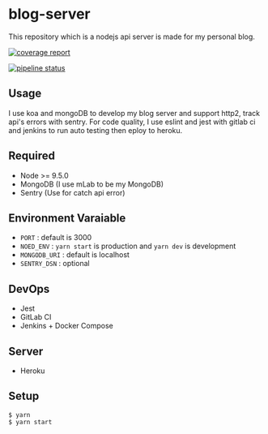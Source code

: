 # blog-server
This repository which is a nodejs api server is made for my personal blog.

[![coverage report](https://gitlab.com/Rukeith/blog-server/badges/master/coverage.svg?job=test)](https://gitlab.com/Rukeith/blog-server/commits/master)

[![pipeline status](https://gitlab.com/Rukeith/blog-server/badges/master/pipeline.svg)](https://gitlab.com/Rukeith/blog-server/commits/master)

## Usage
I use koa and mongoDB to develop my blog server and support http2, track api's errors with sentry.
For code quality, I use eslint and jest with gitlab ci and jenkins to run auto testing then eploy to heroku.

## Required
* Node >= 9.5.0
* MongoDB (I use mLab to be my MongoDB)
* Sentry (Use for catch api error)

## Environment Varaiable
* `PORT` : default is 3000
* `NOED_ENV` : `yarn start` is production and `yarn dev` is development
* `MONGODB_URI` : default is localhost
* `SENTRY_DSN` : optional

## DevOps
* Jest
* GitLab CI
* Jenkins + Docker Compose

## Server
* Heroku

## Setup

    $ yarn
    $ yarn start
